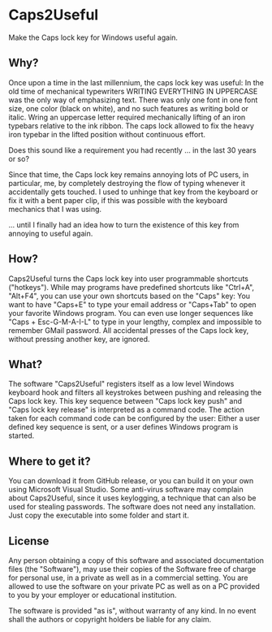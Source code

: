 # Caps2Useful
Make the Caps lock key for Windows useful again.


## Why?

Once upon a time in the last millennium, the caps lock key was useful: 
In the old time of mechanical typewriters WRITING EVERYTHING IN UPPERCASE was the only way of emphasizing text.
There was only one font in one font size, one color (black on white), and no such features as writing bold or italic.
Wring an uppercase letter required mechanically lifting of an iron typebars relative to the ink ribbon.
The caps lock allowed to fix the heavy iron typebar in the lifted position without continuous effort.

Does this sound like a requirement you had recently ... in the last 30 years or so?

Since that time, the Caps lock key remains annoying lots of PC users, in particular, me, 
by completely destroying the flow of typing whenever it accidentally gets touched.
I used to unhinge that key from the keyboard or fix it with a bent paper clip, 
if this was possible with the keyboard mechanics that I was using.

... until I finally had an idea how to turn the existence of this key from annoying to useful again.


## How?

Caps2Useful turns the Caps lock key into user programmable shortcuts ("hotkeys").
While may programs have predefined shortcuts like "Ctrl+A", "Alt+F4", you can use your own shortcuts based on the "Caps" key:
You want to have "Caps+E" to type your email address or "Caps+Tab" to open your favorite Windows program.
You can even use longer sequences like "Caps + Esc-G-M-A-I-L" to type in your lengthy, complex and impossible to remember GMail password.
All accidental presses of the Caps lock key, without pressing another key, are ignored.


## What?

The software "Caps2Useful" registers itself as a low level Windows keyboard hook and filters all keystrokes between pushing and releasing the Caps lock key.
This key sequence between "Caps lock key push" and "Caps lock key release" is interpreted as a command code. 
The action taken for each command code can be configured by the user: Either a user defined key sequence is sent, or a user defines Windows program is started.


## Where to get it?

You can download it from GitHub release, or you can build it on your own using Microsoft Visual Studio.
Some anti-virus software may complain about Caps2Useful, since it uses keylogging, a technique that can also be used for stealing passwords.
The software does not need any installation. Just copy the executable into some folder and start it.

## License

Any person obtaining a copy of this software and associated documentation files (the "Software"), 
may use their copies of the Software free of charge for personal use, in a private as well as in a commercial setting.
You are allowed to use the software on your private PC as well as on a PC provided to you by your employer or educational institution.

The software is provided "as is", without warranty of any kind. In no event shall the authors or copyright holders be liable for any claim.

